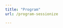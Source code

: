 ```yaml
---
title: "Program"
url: /program-sessionize

---
```


<script type="text/javascript" src="https://sessionize.com/api/v2/zv4cr1c8/view/GridSmart"></script>